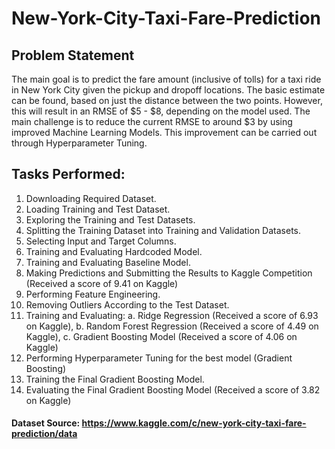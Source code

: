 # New-York-City-Taxi-Fare-Prediction

## Problem Statement
The main goal is to predict the fare amount (inclusive of tolls) for a taxi ride in New York City given the pickup and dropoff locations. The basic estimate can be found, based on just the distance between the two points. However, this will result in an RMSE of $5 - $8, depending on the model used. The main challenge is to reduce the current RMSE to around $3 by using improved Machine Learning Models. This improvement can be carried out through Hyperparameter Tuning.

## Tasks Performed:
1. Downloading Required Dataset.
2. Loading Training and Test Dataset.
3. Exploring the Training and Test Datasets.
4. Splitting the Training Dataset into Training and Validation Datasets.
5. Selecting Input and Target Columns.
6. Training and Evaluating Hardcoded Model.
7. Training and Evaluating Baseline Model.
8. Making Predictions and Submitting the Results to Kaggle Competition (Received a score of 9.41 on Kaggle)
9. Performing Feature Engineering.
10. Removing Outliers According to the Test Dataset.
11. Training and Evaluating: a. Ridge Regression (Received a score of 6.93 on Kaggle), b. Random Forest Regression (Received a score of 4.49 on Kaggle), c. Gradient Boosting Model (Received a score of 4.06 on Kaggle)
12. Performing Hyperparameter Tuning for the best model (Gradient Boosting)
13. Training the Final Gradient Boosting Model.
14. Evaluating the Final Gradient Boosting Model (Received a score of 3.82 on Kaggle)

#### Dataset Source: https://www.kaggle.com/c/new-york-city-taxi-fare-prediction/data
